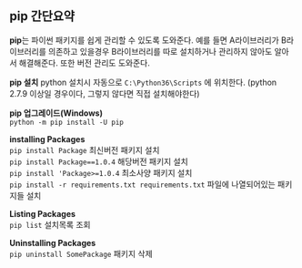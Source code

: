 ## pip 간단요약

**pip**는 파이썬 패키지를 쉽게 관리할 수 있도록 도와준다. 예를 들면 A라이브러리가 B라이브러리를
의존하고 있을경우 B라이브러리를 따로 설치하거나 관리하지 않아도 알아서 해결해준다. 또한 버전 관리도 도와준다.

**pip 설치**
python 설치시 자동으로 `C:\Python36\Scripts` 에 위치한다.
(python 2.7.9 이상일 경우이다, 그렇지 않다면 직접 설치해야한다)

**pip 업그레이드(Windows)**<br>
`python -m pip install -U pip`

**installing Packages**<br>
`pip install Package` 최신버전 패키지 설치 <br>
`pip install Package==1.0.4` 해당버전 패키지 설치<br>
`pip install 'Package>=1.0.4` 최소사양 패키지 설치<br>
`pip install -r requirements.txt requirements.txt` 파일에 나열되어있는 패키지들 설치

**Listing Packages**<br>
`pip list` 설치목록 조회<br>

**Uninstalling Packages**<br>
 `pip uninstall SomePackage` 패키지 삭제
